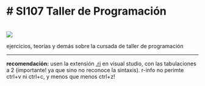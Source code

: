 <p align = "center"><h1># SI107 Taller de Programación</h1>
<br>
 <img src = "https://a.pinatafarm.com/312x296/ae7f8ccd22/sad-thumbs-up-cat.jpg/m/522x0">

</p>
ejercicios, teorías y demás sobre la cursada de taller de programación 
<hr>

<b>recomendación:</b> usen la extensión <a href="https://marketplace.visualstudio.com/items?itemName=juanm04.rinfo-unlp">.ri</a> en visual studio, con las tabulaciones a 2 (importante! ya que sino no reconoce la sintaxis).
 r-info no perimte ctrl+v ni ctrl+c, y menos que menos ctrl+z!

